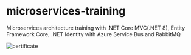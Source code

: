 # microservices-training
Microservices architecture training with .NET Core MVC(.NET 8), Entity Framework Core, .NET Identity with Azure Service Bus and RabbitMQ

![certificate](https://udemy-certificate.s3.amazonaws.com/image/UC-ae29ed13-255d-47e5-a5c5-c32708cdc93f.jpg)
